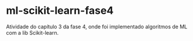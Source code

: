 # ml-scikit-learn-fase4
Atividade do capítulo 3 da fase 4, onde foi implementado algoritmos de ML com a lib Scikit-learn.
